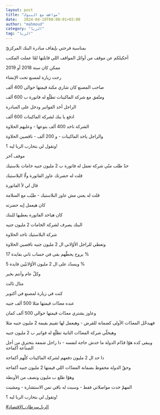 ```yaml
---
layout: post
title: "مواقف مع البنوك"
date:   2024-04-10T00:00:01+03:00
author: "mahmoud"
category: "الربا"
tag: "الربا"
---
```



بمناسبة فرحتي بإيقاف مبادرة البنك المركزيّ

أحكيلكم عن موقف من أوائل المواقف اللي قابلتها لمّا عملت
المكتب

ممكن كان سنة 2018 أو 2019




رحت زيارة لمصنع تحت الإنشاء

صاحب المصنع كان شاري مكنة قيمتها حوالي 400 ألف

ومتّفق مع شركة الماكينات تطلّع له فاتورة ب 600 ألف




الراجل أخد الفواتير ودخل على المبادرة

ادفع يا بنك لشركة الماكينات 600 ألف

الشركة تاخد 400 ألف بتوعها - وعليهم الحلاوة

والراجل ياخد الماكينات - و 200 ألف - ناقصين
الحلاوة




وتقول لي بتحارب الربا ليه ؟!




موقف آخر

حدّ طلب منّي شركة تعمل له فاتورة ب 2 مليون جنيه خامات
بلاستيك

قلت له حضرتك عاوز الفاتورة ولّا البلاستيك

قال لي لأ الفاتورة

قلت له يعني مش عاوز البلاستيك - طيّب مع السلامة




كان هيعمل إيه حضرته

كان هياخد الفاتورة يعطيها للبنك

البنك يصرف لشركة الخامات 2 مليون جنيه

شركة البلاستيك تاخد الحلاوة

وتعطي للراجل الأوّلاني ال 2 مليون جنيه ناقصين
الحلاوة

يروح يحطّهم بقى في حساب تاني بفايدة 17 %

ويسدّد على ال 2 مليون الأوّلانيّين فايدة 5 %

وكلّ عام وأنتم بخير




مثال ثالث

كنت في زيارة لمصنع في أكتوبر

عنده معدّات قيمتها مثلا 500 ألف جنيه

وعاوز يشتري معدّات قيمتها حوالي 500 ألف كمان




فهيدخّل المعدّات الأولى كضمانة للقرض - وهيعمل لها تقييم
بقيمة 2 مليون جنيه مثلا

وهيخلّي شركة المعدّات التانية تطلّع له فواتير ب 2 مليون
جنيه

ويبقى كده هوّا قدّام الدولة ما خدش حاجة لنفسه - دا راجل
شمعة بتحترق من أجل الصناعة أكماحة

دا خد ال 2 مليون دفعهم لشركة الماكينات كلّهم
أكماحة

وحقّ الدولة محفوظ بضمانة المعدّات اللي قيمتها 2 مليون جنيه
أكماحة

وهوّا طلع ب مليون ونصف من الأونطة

المهمّ خدت مواصلاتي فقط - وسبت له باقي تمن الاستشارة -
ومشيت




وتقول لي بتحارب الربا ليه ؟!




[<u>\#الربا\_سرطان\_الاقتصاد</u>](https://www.facebook.com/hashtag/%D8%A7%D9%84%D8%B1%D8%A8%D8%A7_%D8%B3%D8%B1%D8%B7%D8%A7%D9%86_%D8%A7%D9%84%D8%A7%D9%82%D8%AA%D8%B5%D8%A7%D8%AF?__eep__=6&__cft__%5b0%5d=AZWpgkF5LiO2nUg4b_zy-uRd47y5GYfQK59ZKwU8jbk4IAmdGeuATPxMxILnZ5BS-JhqB7EMXqTlV_zQF0-9I7YMBbmcW0tns52U9YACcldBwMyXygwb4oUgPir5OlJsesRM_P96ZyNRILwnSKJFIlJc7wPzPeRic_5fBxQL9XJQoA&__tn__=*NK-R)
